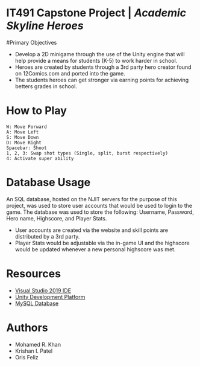 # IT491 Capstone Project | *Academic Skyline Heroes*

#Primary Objectives
* Develop a 2D minigame through the use of the Unity engine that will help provide a means for students (K-5) to work harder in school. 
* Heroes are created by students through a 3rd party hero creator found on 12Comics.com and ported into the game. 
* The students heroes can get stronger via earning points for achieving betters grades in school.

# How to Play
```
W: Move Forward
A: Move Left
S: Move Down
D: Move Right
Spacebar: Shoot
1, 2, 3: Swap shot types (Single, split, burst respectively)
4: Activate super ability
```

# Database Usage
An SQL database, hosted on the NJIT servers for the purpose of this project, was used to store user accounts that would be used to login to the game.
The database was used to store the following: Username, Password, Hero name, Highscore, and Player Stats.
* User accounts are created via the website and skill points are distributed by a 3rd party.
* Player Stats would be adjustable via the in-game UI and the highscore would be updated whenever a new personal highscore was met. 

# Resources
* [Visual Studio 2019 IDE](https://visualstudio.microsoft.com/vs/)
* [Unity Development Platform](https://visualstudio.microsoft.com/vs/)
* [MySQL Database](https://www.mysql.com/)

# Authors
* Mohamed R. Khan
* Krishan I. Patel 
* Oris Feliz

